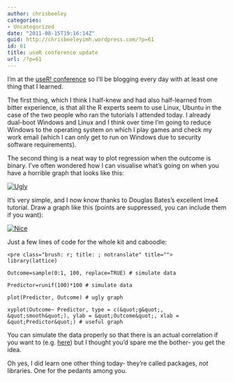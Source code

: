```yaml
---
author: chrisbeeley
categories:
- Uncategorized
date: "2011-08-15T19:16:14Z"
guid: http://chrisbeeleyimh.wordpress.com/?p=61
id: 61
title: useR conference update
url: /?p=61
---
```


I’m at the [useR! conference](http://www.warwick.ac.uk/statsdept/user-2011/) so I’ll be blogging every day with at least one thing that I learned.

The first thing, which I think I half-knew and had also half-learned from bitter experience, is that all the R experts seem to use Linux, Ubuntu in the case of the two people who ran the tutorials I attended today. I already dual-boot Windows and Linux and I think over time I’m going to reduce Windows to the operating system on which I play games and check my work email (which I can only get to run on Windows due to security software requirements).

The second thing is a neat way to plot regression when the outcome is binary. I’ve often wondered how I can visualise what’s going on when you have a horrible graph that looks like this:

[![](http://chrisbeeley.net/wp-content/uploads/2011/08/ugly1.png?w=300 "Ugly")](http://chrisbeeley.net/wp-content/uploads/2011/08/ugly1.png)

It’s very simple, and I now know thanks to Douglas Bates’s excellent lme4 tutorial. Draw a graph like this (points are suppressed, you can include them if you want):

[![](http://chrisbeeley.net/wp-content/uploads/2011/08/nice1.png?w=300 "Nice")](http://chrisbeeley.net/wp-content/uploads/2011/08/nice1.png)

Just a few lines of code for the whole kit and caboodle:

```
<pre class="brush: r; title: ; notranslate" title="">
library(lattice)

Outcome=sample(0:1, 100, replace=TRUE) # simulate data

Predictor=runif(100)*100 # simulate data

plot(Predictor, Outcome) # ugly graph

xyplot(Outcome~ Predictor, type = c(&quot;g&quot;, &quot;smooth&quot;), ylab = &quot;Outcome&quot;, xlab = &quot;Predictor&quot;) # useful graph
```

You can simulate the data properly so that there is an actual correlation if you want to (e.g. [here](http://www.biostat.wustl.edu/archives/html/s-news/2002-04/msg00103.html)) but I thought you’d spare me the bother- you get the idea.

Oh yes, I did learn one other thing today- they’re called packages, *not* libraries. One for the pedants among you.